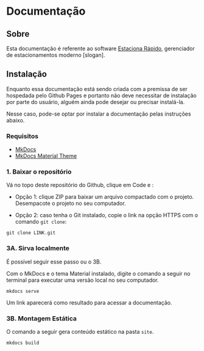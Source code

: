 # Documentação

## Sobre

Esta documentação é referente ao software [Estaciona Rápido](), gerenciador de estacionamentos moderno \[slogan\].

## Instalação
Enquanto essa documentação está sendo criada com a premissa de ser hospedada pelo Github Pages e portanto não deve necessitar de instalação por parte do usuário, alguém ainda pode desejar ou precisar instalá-la.

Nesse caso, pode-se optar por instalar a documentação pelas instruções abaixo.

### Requisitos
- [MkDocs](https://www.mkdocs.org)
- [MkDocs Material Theme](https://squidfunk.github.io/mkdocs-material/)

### 1. Baixar o repositório

Vá no topo deste repositório do Github, clique em Code e :

* Opção 1: clique ZIP para baixar um arquivo compactado com o projeto. Desempacote o projeto no seu computador.

* Opção 2: caso tenha o Git instalado, copie o link na opção HTTPS com o comando `git clone`:
```
git clone LINK.git
```

### 3A. Sirva localmente 

É possível seguir esse passo ou o 3B.

Com o MkDocs e o tema Material instalado, digite o comando a seguir no terminal para executar uma versão local no seu computador.

```
mkdocs serve
```

Um link aparecerá como resultado para acessar a documentação.


### 3B. Montagem Estática

O comando a seguir gera conteúdo estático na pasta `site`.

```
mkdocs build
```